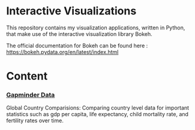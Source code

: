 # Interactive Visualizations
This repository contains my visualization applications, written in Python, that make use of the interactive visualization library Bokeh.

The official documentation for Bokeh can be found here : https://bokeh.pydata.org/en/latest/index.html

# Content
### [Gapminder Data]()
Global Country Comparisions: Comparing country level data for important statistics such as gdp per capita, life expectancy, child mortality rate, and fertility rates over time.
